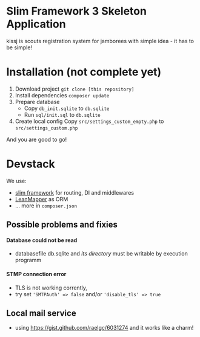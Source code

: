 # Slim Framework 3 Skeleton Application

kissj is scouts registration system for jamborees with simple idea - it has to be simple!

# Installation (not complete yet)

1. Download project
`git clone [this repository]`
2. Install dependencies
`composer update`
3. Prepare database
	- Copy `db_init.sqlite` to `db.sqlite` 
	- Run `sql/init.sql` to `db.sqlite`
4. Create local config
	Copy `src/settings_custom_empty.php` to `src/settings_custom.php` 

And you are good to go!

# Devstack
We use:
- [slim framework](https://www.slimframework.com/) for routing, DI and middlewares
- [LeanMapper](http://leanmapper.com) as ORM
- ... more in `composer.json`

## Possible problems and fixies

#### Database could not be read
- databasefile db.sqlite and *its directory* must be writable by execution programm

#### STMP connection error
 - TLS is not working corrently, 
 - try set `'SMTPAuth' => false` and/or `'disable_tls' => true`

## Local mail service

- using https://gist.github.com/raelgc/6031274 and it works like a charm!
 
